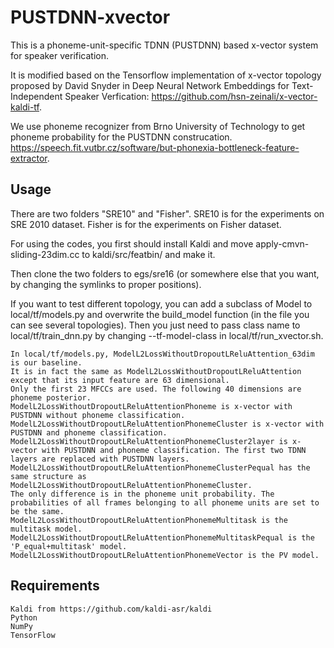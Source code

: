 # PUSTDNN-xvector
This is a phoneme-unit-specific TDNN (PUSTDNN) based x-vector system for speaker verification.

It is modified based on the Tensorflow implementation of x-vector topology proposed by David Snyder in Deep Neural Network Embeddings for Text-Independent Speaker Verfication: https://github.com/hsn-zeinali/x-vector-kaldi-tf.

We use phoneme recognizer from Brno University of Technology to get phoneme probability for the PUSTDNN construcation. https://speech.fit.vutbr.cz/software/but-phonexia-bottleneck-feature-extractor.




## Usage
There are two folders "SRE10" and "Fisher". SRE10 is for the experiments on SRE 2010 dataset. Fisher is for the experiments on Fisher dataset.

For using the codes, you first should install Kaldi and move apply-cmvn-sliding-23dim.cc to kaldi⁩/⁨src⁩/featbin⁩/ and make it.

Then clone the two folders to egs/sre16 (or somewhere else that you want, by changing the symlinks to proper positions). 

If you want to test different topology, you can add a subclass of Model to local/tf/models.py and overwrite the build_model function (in the file you can see several topologies). Then you just need to pass class name to local/tf/train_dnn.py by changing --tf-model-class in local/tf/run_xvector.sh.

    In local/tf/models.py, ModelL2LossWithoutDropoutLReluAttention_63dim is our baseline. 
    It is in fact the same as ModelL2LossWithoutDropoutLReluAttention except that its input feature are 63 dimensional. 
    Only the first 23 MFCCs are used. The following 40 dimensions are phoneme posterior.
    ModelL2LossWithoutDropoutLReluAttentionPhoneme is x-vector with PUSTDNN without phoneme classification.
    ModelL2LossWithoutDropoutLReluAttentionPhonemeCluster is x-vector with PUSTDNN and phoneme classification.
    ModelL2LossWithoutDropoutLReluAttentionPhonemeCluster2layer is x-vector with PUSTDNN and phoneme classification. The first two TDNN layers are replaced with PUSTDNN layers.
    ModelL2LossWithoutDropoutLReluAttentionPhonemeClusterPequal has the same structure as ModelL2LossWithoutDropoutLReluAttentionPhonemeCluster. 
    The only difference is in the phoneme unit probability. The probabilities of all frames belonging to all phoneme units are set to be the same. 
	ModelL2LossWithoutDropoutLReluAttentionPhonemeMultitask is the multitask model.
	ModelL2LossWithoutDropoutLReluAttentionPhonemeMultitaskPequal is the 'P_equal+multitask' model. 
	ModelL2LossWithoutDropoutLReluAttentionPhonemeVector is the PV model.
	


## Requirements

    Kaldi from https://github.com/kaldi-asr/kaldi
    Python
    NumPy
    TensorFlow

